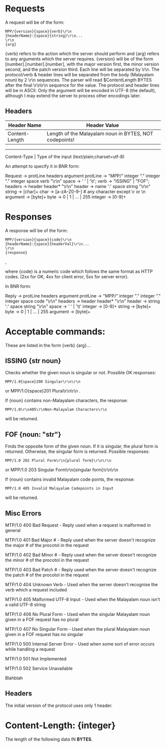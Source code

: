 Requests
=========
A request will be of the form:
	
	MPP/{version}{space}{verb}\r\n
	{headerName}:{space}{string}\r\n...
	\r\n
	{arg}

{verb} refers to the action which the server should perform and {arg} refers to any arguments which the server requires.
{version} will be of the form [number].[number].[number], with the major version first, the minor version second, and the patch version third.
Each line will be separated by \r\n. The protocol/verb & header lines will be separated from the body (Malayalam noun) by 2 \r\n sequences.
The parser will read $ContentLength BYTES after the final \r\n\r\n sequence for the value.
The protocol and header lines will be in ASCII. Only the argument will be encoded in UTF-8 (the default), although I may extend the server to process other encodings later.

Headers
-------

Header Name	|	Header Value
----------------|-------------------------------------------------------------
Content-Length	|	Length of the Malayalam noun in BYTES, NOT codepoints!
------------------------------------------------------------------------------
Content-Type	|	Type of the input (text/plain;charset=utf-8)

An attempt to specify it in BNR form:

Request -> protLine headers argument
protLine -> "MPP/" integer "." integer "." integer space verb "\r\n"
space -> ' ' | '\t';
verb -> "ISSING" | "FOF";
headers -> header header\* "\r\n"
header -> name ':' space string "\r\n"
string -> [char]+
char -> [a-zA-Z0-9-] # any character except \r or \n
argument -> [byte]+
byte -> 0 | 1 | ... | 255
integer -> [0-9]+

Responses
==========
A response will be of the form:
	
	MPP/{version}{space}{code}\r\n
	{headerName}:{space}{headerVal}\r\n...
	\r\n
	{response}
,

where {code} is a numeric code which follows the same format as HTTP codes. (2xx for OK, 4xx for client error, 5xx for server error).

In BNR form:

Reply -> protLine headers argument
protLine -> "MPP/" integer "." integer "." integer space code "\r\n"
headers -> header header\* "\r\n"
header -> string ':' space string "\r\n"
space -> ' ' | '\t'
integer -> [0-9]+
string -> [byte]+
byte -> 0 | 1 | ... | 255
argument -> [byte]+

Acceptable commands:
=====================
These are listed in the form {verb} {arg}...

ISSING {str noun}
-----------------
Checks whether the given noun is singular or not. Possible OK responses:

	MPP/1.0{space}200 Singular\r\n\r\n

or
	MPP/1.O{space}201 Plural\r\n\r\n
. 

If {noun} contains non-Malayalam characters, the response:
	
	MPP/1.0\r\n405\r\nNon-Malayalam Characters\r\n

will be returned.

FOF {noun: "str"}
----------------------------------------
Finds the opposite form of the given noun. If it is singular, the plural form is returned. Otherwise, the singular form is returned. Possible responses:

	MPP/1.0 202 Plural Form\r\n{plural form}\r\n\r\n

or
	MPP/1.0 203 Singular Form\r\n{singular form}\r\n\r\n

If {noun} contains invalid Malayalam code points, the response:
	
	MPP/1.0 405 Invalid Malayalam Codepoints in Input

will be returned.

Misc Errors
------------
MTP/1.0 400 Bad Request
	- Reply used when a request is malformed in general

MTP/1.0 401 Bad Major #
	- Reply used when the server doesn't recognize the major # of the procotol in the request

MTP/1.0 402 Bad Minor #
	- Reply used when the server doesn't recognize the minor # of the procotol in the request

MTP/1.0 403 Bad Patch #
	- Reply used when the server doesn't recognize the patch # of the procotol in the request

MTP/1.0 404 Unknown Verb
	- Used when the server doesn't recognise the verb which a request included

MTP/1.0 405 Malformed UTF-8 Input
	- Used when the Malayalam noun isn't a valid UTF-8 string

MTP/1.0 406 No Plural Form
	- Used when the singular Malayalam noun given in a FOF request has no plural

MTP/1.0 407 No Singular Form
	- Used when the plural Malayalam noun given in a FOF request has no singular

MTP/1.0 500 Internal Server Error
	- Used when some sort of error occurs while handling a request

MTP/1.0 501 Not Implemented

MTP/1.0 502 Service Unavailable

Blahblah

Headers
-------
The initial version of the protocol uses only 1 header.

Content-Length: {integer}
=========================
The length of the following data IN <b>BYTES</b>.
